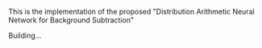 This is the implementation of the proposed "Distribution Arithmetic Neural Network for Background Subtraction"

Building...
